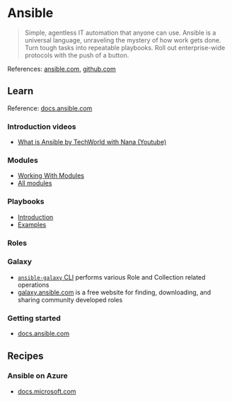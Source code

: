 # Ansible

> Simple, agentless IT automation that anyone can use. Ansible is a universal language, unraveling the mystery of how work gets done. Turn tough tasks into repeatable playbooks. Roll out enterprise-wide protocols with the push of a button.

References: [ansible.com](https://www.ansible.com/), [github.com](https://github.com/ansible/ansible)

## Learn

Reference: [docs.ansible.com](https://docs.ansible.com/ansible/latest/index.html)

### Introduction videos

* [What is Ansible by TechWorld with Nana (Youtube)](https://www.youtube.com/watch?v=1id6ERvfozo)

### Modules

* [Working With Modules](https://docs.ansible.com/ansible/latest/user_guide/modules.html)
* [All modules](https://docs.ansible.com/ansible/2.9/modules/list_of_all_modules.html)

### Playbooks

- [Introduction](https://docs.ansible.com/ansible/latest/user_guide/playbooks_intro.html)
- [Examples](https://github.com/ansible/ansible-examples)

### Roles

### Galaxy

- [`ansible-galaxy` CLI](https://docs.ansible.com/ansible/latest/cli/ansible-galaxy.html) performs various Role and Collection related operations
- [galaxy.ansible.com](https://galaxy.ansible.com/) is a free website for finding, downloading, and sharing community developed roles

### Getting started

* [docs.ansible.com](https://docs.ansible.com/ansible/latest/user_guide/index.html#getting-started)

## Recipes

### Ansible on Azure

* [docs.microsoft.com](https://docs.microsoft.com/en-us/azure/developer/ansible/)
